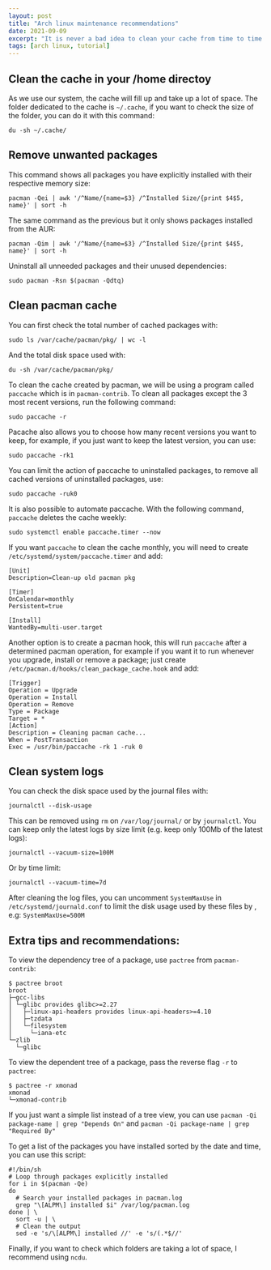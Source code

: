 ```yaml
---
layout: post
title: "Arch linux maintenance recommendations"
date: 2021-09-09
excerpt: "It is never a bad idea to clean your cache from time to time."
tags: [arch linux, tutorial]
---
```


## Clean the cache in your /home directoy
As we use our system, the cache will fill up and take up a lot of space. The folder dedicated to the cache is `~/.cache`, if you want to check the size of the folder, you can do it with this command:
```
du -sh ~/.cache/
```

## Remove unwanted packages

This command shows all packages you have explicitly installed with their respective memory size: 

```
pacman -Qei | awk '/^Name/{name=$3} /^Installed Size/{print $4$5, name}' | sort -h
```

The same command as the previous but it only shows packages installed from the AUR:

```
pacman -Qim | awk '/^Name/{name=$3} /^Installed Size/{print $4$5, name}' | sort -h
```

Uninstall all unneeded packages and their unused dependencies:
```
sudo pacman -Rsn $(pacman -Qdtq)
```

## Clean pacman cache

You can first check the total number of cached packages with: 
```
sudo ls /var/cache/pacman/pkg/ | wc -l
``` 

And the total disk space used with:
```
du -sh /var/cache/pacman/pkg/
```

To clean the cache created by pacman, we will be using a program called `paccache` which is in `pacman-contrib`. To clean all packages except the 3 most recent versions, run the following command: 

```
sudo paccache -r
```

Pacache also allows you to choose how many recent versions you want to keep, for example, if you just want to keep the latest version, you can use:
```
sudo paccache -rk1
```

You can limit the action of paccache to uninstalled packages, to remove all cached versions of uninstalled packages, use:
```
sudo paccache -ruk0
```

It is also possible to automate paccache. With the following command, `paccache` deletes the cache weekly:
```
sudo systemctl enable paccache.timer --now
```

If you want `paccache` to clean the cache monthly, you will need to create `/etc/systemd/system/paccache.timer` and add:

```
[Unit]
Description=Clean-up old pacman pkg

[Timer]
OnCalendar=monthly
Persistent=true

[Install]
WantedBy=multi-user.target
```

Another option is to create a pacman hook, this will run `paccache` after a determined pacman operation, for example if you want it to run whenever you upgrade, install or remove a package; just create `/etc/pacman.d/hooks/clean_package_cache.hook` and add:

```
[Trigger]
Operation = Upgrade
Operation = Install
Operation = Remove
Type = Package
Target = *
[Action]
Description = Cleaning pacman cache...
When = PostTransaction
Exec = /usr/bin/paccache -rk 1 -ruk 0
```


## Clean system logs

You can check the disk space used by the journal files with:
```
journalctl --disk-usage
```

This can be removed using `rm` on `/var/log/journal/` or by `journalctl`. You can keep only the latest logs by size limit (e.g. keep only 100Mb of the latest logs):

```
journalctl --vacuum-size=100M
```

Or by time limit:
```
journalctl --vacuum-time=7d
```

After cleaning the log files, you can uncomment `SystemMaxUse` in `/etc/systemd/journald.conf` to limit the disk usage used by these files by , e.g: `SystemMaxUse=500M`

## Extra tips and recommendations:

To view the dependency tree of a package, use `pactree` from `pacman-contrib`:

```
$ pactree broot
broot
├─gcc-libs
│ └─glibc provides glibc>=2.27
│   ├─linux-api-headers provides linux-api-headers>=4.10
│   ├─tzdata
│   └─filesystem
│     └─iana-etc
└─zlib
  └─glibc
```
To view the dependent tree of a package, pass the reverse flag `-r` to `pactree`:
```
$ pactree -r xmonad
xmonad
└─xmonad-contrib
```

If you just want a simple list instead of a tree view, you can use `pacman -Qi package-name | grep "Depends On"` and `pacman -Qi package-name | grep "Required By"`

To get a list of the packages you have installed sorted by the date and time, you can use this script:
```
#!/bin/sh
# Loop through packages explicitly installed
for i in $(pacman -Qe)
do
  # Search your installed packages in pacman.log
  grep "\[ALPM\] installed $i" /var/log/pacman.log
done | \
  sort -u | \
  # Clean the output
  sed -e 's/\[ALPM\] installed //' -e 's/(.*$//'
```

Finally, if you want to check which folders are taking a lot of space, I recommend using `ncdu`.


